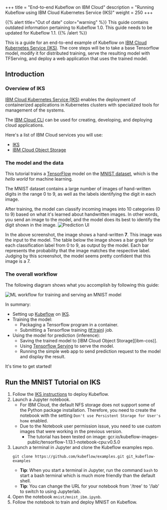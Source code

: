 +++
title = "End-to-end Kubeflow on IBM Cloud"
description = "Running Kubeflow using IBM Cloud Kubernetes Service (IKS)"
weight = 250
+++

{{% alert title="Out of date" color="warning" %}}
This guide contains outdated information pertaining to Kubeflow 1.0. This guide
needs to be updated for Kubeflow 1.1.
{{% /alert %}}


This is a guide for an end-to-end example of Kubeflow on [IBM Cloud Kubernetes Service (IKS)](https://cloud.ibm.com/docs/containers?topic=containers-getting-started). The core steps will be to take a base Tensorflow model, modify it for distributed training, serve the resulting model with TFServing, and deploy a web application that uses the trained model.

## Introduction
### Overview of IKS

[IBM Cloud Kubernetes Service (IKS)](https://cloud.ibm.com/docs/containers?topic=containers-getting-started) enables the deployment of containerized applications in Kubernetes clusters with specialized tools for management of the systems.

The [IBM Cloud CLI](https://cloud.ibm.com/docs/cli?topic=cloud-cli-getting-started) can be used for creating, developing, and deploying cloud applications.

Here's a list of IBM Cloud services you will use:
* [IKS][iks]
* [IBM Cloud Object Storage][ibm-cos]

### The model and the data

This tutorial trains a [TensorFlow][tensorflow] model on the
[MNIST dataset][mnist-data], which is the *hello world* for machine learning.

The MNIST dataset contains a large number of images of hand-written digits in
the range 0 to 9, as well as the labels identifying the digit in each image.

After training, the model can classify incoming images into 10 categories
(0 to 9) based on what it's learned about handwritten images. In other words,
you send an image to the model, and the model does its best to identify the
digit shown in the image.
<img src="/docs/images/gcp-e2e-ui-prediction.png"
    alt="Prediction UI"
    class="mt-3 mb-3 p-3 border border-info rounded">

In the above screenshot, the image shows a hand-written **7**. This image was
the input to the model. The table below the image shows a bar graph for each
classification label from 0 to 9, as output by the model. Each bar
represents the probability that the image matches the respective label.
Judging by this screenshot, the model seems pretty confident that this image
is a 7.

### The overall workflow

The following diagram shows what you accomplish by following this guide:

<img src="/docs/images/ibm-e2e-kubeflow.png" 
  alt="ML workflow for training and serving an MNIST model"
  class="mt-3 mb-3 border border-info rounded">

In summary:

* Setting up [Kubeflow][kubeflow] on [IKS][iks].
* Training the model:
  * Packaging a Tensorflow program in a container.
  * Submitting a Tensorflow training ([tf.train][tf-train]) job.
* Using the model for prediction (inference):
  * Saving the trained model to [IBM Cloud Object Storage][ibm-cos)].
  * Using [Tensorflow Serving][tf-serving] to serve the model.
  * Running the simple web app to send prediction request to the model and display the result.

It's time to get started!

## Run the MNIST Tutorial on IKS

1. Follow the [IKS instructions](/docs/ibm/install-kubeflow) to deploy Kubeflow.
2. Launch a Jupyter notebook.
    * For IBM Cloud, the default NFS storage does not support some of the Python package installation. Therefore, you need to create the notebook with the setting `Don't use Persistent Storage for User's home` enabled.
    * Due to the Notebook user permission issue, you need to use custom images that were working in the previous version.
        * The tutorial has been tested on image: gcr.io/kubeflow-images-public/tensorflow-1.13.1-notebook-cpu:v0.5.0
3. Launch a terminal in Jupyter and clone the Kubeflow examples repo.
   ```
   git clone https://github.com/kubeflow/examples.git git_kubeflow-examples
   ```
   * **Tip**: When you start a terminal in Jupyter, run the command `bash` to start
      a bash terminal which is much more friendly than the default shell.
   * **Tip**: You can change the URL for your notebook from '/tree' to '/lab' to switch to using Jupyterlab.
4. Open the notebook `mnist/mnist_ibm.ipynb`.
5. Follow the notebook to train and deploy MNIST on Kubeflow.
  

[kubernetes]: https://kubernetes.io/
[kubeflow]: https://www.kubeflow.org/
[iks]: https://www.ibm.com/cloud/container-service/
[ibm-cos]: https://www.ibm.com/cloud/object-storage
[mnist-data]: http://yann.lecun.com/exdb/mnist/index.html
[tensorflow]: https://www.tensorflow.org/
[tf-train]: https://www.tensorflow.org/api_guides/python/train
[tf-serving]: https://www.tensorflow.org/serving/

